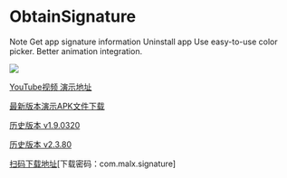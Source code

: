 # ObtainSignature

Note Get app signature information Uninstall app Use easy-to-use color picker. Better animation integration.

<p align="left">
  <img src="https://github.com/malxt/ObtainSignature/blob/master/WechatQrcode_mini.gif">
</p>

[YouTube视频 演示地址](https://youtu.be/Y6_BGCnMb00)

[最新版本演示APK文件下载](https://github.com/malxt/ObtainSignature/releases/download/v3.0.R0.90/obtain_signature_v3.0.R0.90_release.apk)



[历史版本 v1.9.0320](https://github.com/malxue/ObtainSignature/releases/tag/1.9.0320_release)


[历史版本 v2.3.80](https://github.com/malxt/ObtainSignature/releases/tag/v2.3.80)

[扫码下载地址](https://www.pgyer.com/malt)[下载密码：com.malx.signature]

